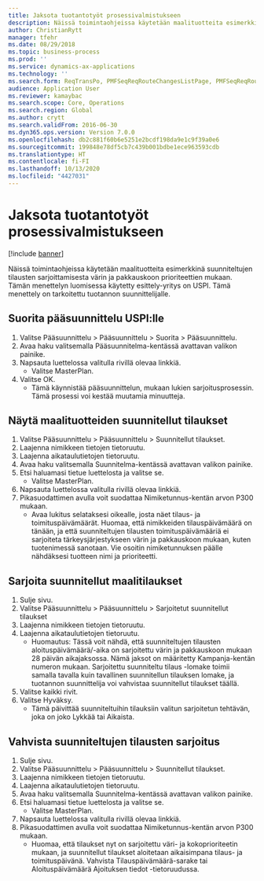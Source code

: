 ```yaml
---
title: Jaksota tuotantotyöt prosessivalmistukseen
description: Näissä toimintaohjeissa käytetään maalituotteita esimerkkinä suunniteltujen tilausten sarjoittamisesta värin ja pakkauskoon prioriteettien mukaan.
author: ChristianRytt
manager: tfehr
ms.date: 08/29/2018
ms.topic: business-process
ms.prod: ''
ms.service: dynamics-ax-applications
ms.technology: ''
ms.search.form: ReqTransPo, PMFSeqReqRouteChangesListPage, PMFSeqReqRoute, PMFSeqReqRouteChanges, PMFSeqReqSchedDetailsFactBox, PMFSequenceGroup, PMFSequenceItemTable, PMFSequenceTable, PmfSeqWrkCtrCapRes
audience: Application User
ms.reviewer: kamaybac
ms.search.scope: Core, Operations
ms.search.region: Global
ms.author: crytt
ms.search.validFrom: 2016-06-30
ms.dyn365.ops.version: Version 7.0.0
ms.openlocfilehash: db2c881f60b6e5251e2bcdf198da9e1c9f39a0e6
ms.sourcegitcommit: 199848e78df5cb7c439b001bdbe1ece963593cdb
ms.translationtype: HT
ms.contentlocale: fi-FI
ms.lasthandoff: 10/13/2020
ms.locfileid: "4427031"
---
```

# <a name="sequence-production-jobs-for-process-manufacturing"></a>Jaksota tuotantotyöt prosessivalmistukseen

[!include [banner](../../includes/banner.md)]

Näissä toimintaohjeissa käytetään maalituotteita esimerkkinä suunniteltujen tilausten sarjoittamisesta värin ja pakkauskoon prioriteettien mukaan. Tämän menettelyn luomisessa käytetty esittely-yritys on USPI. Tämä menettely on tarkoitettu tuotannon suunnittelijalle.


## <a name="run-master-planning-for-uspi"></a>Suorita pääsuunnittelu USPI:lle
1. Valitse Pääsuunnittelu > Pääsuunnittelu > Suorita > Pääsuunnittelu.
2. Avaa haku valitsemalla Pääsuunnitelma-kentässä avattavan valikon painike.
3. Napsauta luettelossa valitulla rivillä olevaa linkkiä.
    * Valitse MasterPlan.  
4. Valitse OK.
    * Tämä käynnistää pääsuunnittelun, mukaan lukien sarjoitusprosessin. Tämä prosessi voi kestää muutamia minuutteja.  

## <a name="view-planned-orders-for-the-paint-products"></a>Näytä maalituotteiden suunnitellut tilaukset
1. Valitse Pääsuunnittelu > Pääsuunnittelu > Suunnitellut tilaukset.
2. Laajenna nimikkeen tietojen tietoruutu.
3. Laajenna aikataulutietojen tietoruutu.
4. Avaa haku valitsemalla Suunnitelma-kentässä avattavan valikon painike.
5. Etsi haluamasi tietue luettelosta ja valitse se.
    * Valitse MasterPlan.  
6. Napsauta luettelossa valitulla rivillä olevaa linkkiä.
7. Pikasuodattimen avulla voit suodattaa Nimiketunnus-kentän arvon P300 mukaan.
    * Avaa lukitus selataksesi oikealle, josta näet tilaus- ja toimituspäivämäärät. Huomaa, että nimikkeiden tilauspäivämäärä on tänään, ja että suunniteltujen tilausten toimituspäivämääriä ei sarjoiteta tärkeysjärjestykseen värin ja pakkauskoon mukaan, kuten tuotenimessä sanotaan. Vie osoitin nimiketunnuksen päälle nähdäksesi tuotteen nimi ja prioriteetti.  

## <a name="sequence-planned-orders-for-paint"></a>Sarjoita suunnitellut maalitilaukset
1. Sulje sivu.
2. Valitse Pääsuunnittelu > Pääsuunnittelu > Sarjoitetut suunnitellut tilaukset
3. Laajenna nimikkeen tietojen tietoruutu.
4. Laajenna aikataulutietojen tietoruutu.
    * Huomautus: Tässä voit nähdä, että suunniteltujen tilausten aloituspäivämäärä/-aika on sarjoitettu värin ja pakkauskoon mukaan 28 päivän aikajaksossa. Nämä jaksot on määritetty Kampanja-kentän numeron mukaan. Sarjoitettu suunniteltu tilaus -lomake toimii samalla tavalla kuin tavallinen suunnitellun tilauksen lomake, ja tuotannon suunnittelija voi vahvistaa suunnitellut tilaukset täällä.  
5. Valitse kaikki rivit.
6. Valitse Hyväksy.
    * Tämä päivittää suunniteltuihin tilauksiin valitun sarjoitetun tehtävän, joka on joko Lykkää tai Aikaista.  

## <a name="verify-the-sequence-of-the-planned-orders"></a>Vahvista suunniteltujen tilausten sarjoitus
1. Sulje sivu.
2. Valitse Pääsuunnittelu > Pääsuunnittelu > Suunnitellut tilaukset.
3. Laajenna nimikkeen tietojen tietoruutu.
4. Laajenna aikataulutietojen tietoruutu.
5. Avaa haku valitsemalla Suunnitelma-kentässä avattavan valikon painike.
6. Etsi haluamasi tietue luettelosta ja valitse se.
    * Valitse MasterPlan.  
7. Napsauta luettelossa valitulla rivillä olevaa linkkiä.
8. Pikasuodattimen avulla voit suodattaa Nimiketunnus-kentän arvon P300 mukaan.
    * Huomaa, että tilaukset nyt on sarjoitettu väri- ja kokoprioriteetin mukaan, ja suunnitellut tilaukset aloitetaan aikaisimpana tilaus- ja toimituspäivänä. Vahvista Tilauspäivämäärä-sarake tai Aloituspäivämäärä Ajoituksen tiedot -tietoruudussa.  


